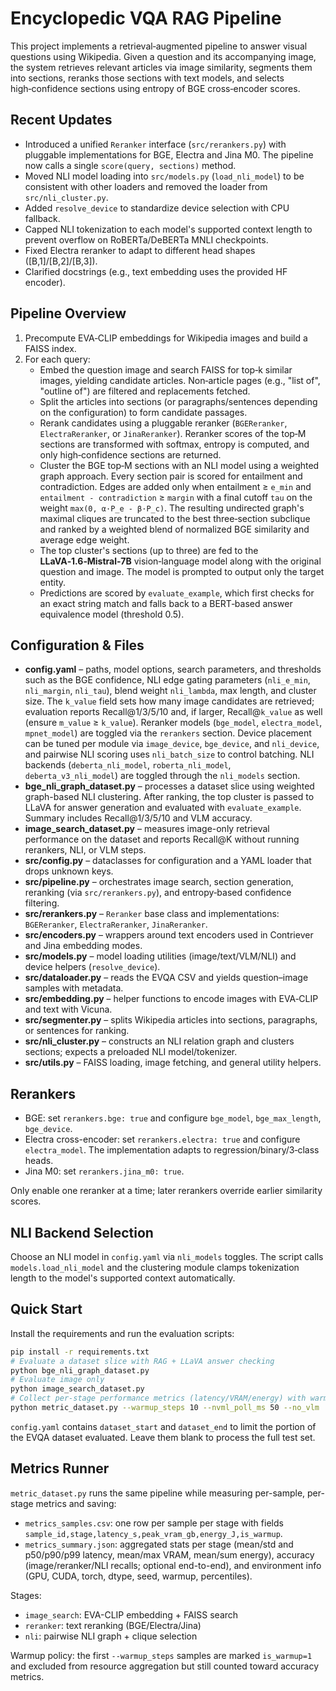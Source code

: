 # Encyclopedic VQA RAG Pipeline

This project implements a retrieval‑augmented pipeline to answer visual questions using Wikipedia. Given a question and its accompanying image, the system retrieves relevant articles via image similarity, segments them into sections, reranks those sections with text models, and selects high‑confidence sections using entropy of BGE cross‑encoder scores.

## Recent Updates
- Introduced a unified `Reranker` interface (`src/rerankers.py`) with pluggable implementations for BGE, Electra and Jina M0. The pipeline now calls a single `score(query, sections)` method.
- Moved NLI model loading into `src/models.py` (`load_nli_model`) to be consistent with other loaders and removed the loader from `src/nli_cluster.py`.
- Added `resolve_device` to standardize device selection with CPU fallback.
- Capped NLI tokenization to each model's supported context length to prevent overflow on RoBERTa/DeBERTa MNLI checkpoints.
- Fixed Electra reranker to adapt to different head shapes ([B,1]/[B,2]/[B,3]).
- Clarified docstrings (e.g., text embedding uses the provided HF encoder).

## Pipeline Overview
1. Precompute EVA‑CLIP embeddings for Wikipedia images and build a FAISS index.
2. For each query:
   - Embed the question image and search FAISS for top‑k similar images, yielding candidate articles. Non‑article pages (e.g., "list of", "outline of") are filtered and replacements fetched.
   - Split the articles into sections (or paragraphs/sentences depending on the configuration) to form candidate passages.
   - Rerank candidates using a pluggable reranker (`BGEReranker`, `ElectraReranker`, or `JinaReranker`). Reranker scores of the top‑M sections are transformed with softmax, entropy is computed, and only high‑confidence sections are returned.
   - Cluster the BGE top‑M sections with an NLI model using a weighted graph approach. Every section pair is scored for entailment and contradiction. Edges are added only when entailment ≥ ``e_min`` and ``entailment - contradiction`` ≥ ``margin`` with a final cutoff ``tau`` on the weight ``max(0, α·P_e - β·P_c)``. The resulting undirected graph's maximal cliques are truncated to the best three‑section subclique and ranked by a weighted blend of normalized BGE similarity and average edge weight.
   - The top cluster's sections (up to three) are fed to the **LLaVA‑1.6‑Mistral‑7B** vision‑language model along with the original question and image. The model is prompted to output only the target entity.
   - Predictions are scored by `evaluate_example`, which first checks for an exact string match and falls back to a BERT‑based answer equivalence model (threshold 0.5).

## Configuration & Files
- **config.yaml** – paths, model options, search parameters, and thresholds such as the BGE confidence, NLI edge gating parameters (`nli_e_min`, `nli_margin`, `nli_tau`), blend weight `nli_lambda`, max length, and cluster size. The `k_value` field sets how many image candidates are retrieved; evaluation reports Recall@1/3/5/10 and, if larger, Recall@`k_value` as well (ensure `m_value` ≥ `k_value`). Reranker models (`bge_model`, `electra_model`, `mpnet_model`) are toggled via the `rerankers` section.
  Device placement can be tuned per module via `image_device`, `bge_device`, and `nli_device`, and pairwise NLI scoring uses `nli_batch_size` to control batching.  NLI backends (`deberta_nli_model`, `roberta_nli_model`, `deberta_v3_nli_model`) are toggled through the `nli_models` section.
- **bge_nli_graph_dataset.py** – processes a dataset slice using weighted graph-based NLI clustering. After ranking, the top cluster is passed to LLaVA for answer generation and evaluated with `evaluate_example`. Summary includes Recall@1/3/5/10 and VLM accuracy.
- **image_search_dataset.py** – measures image-only retrieval performance on the dataset and reports Recall@K without running rerankers, NLI, or VLM steps.
- **src/config.py** – dataclasses for configuration and a YAML loader that drops unknown keys.
- **src/pipeline.py** – orchestrates image search, section generation, reranking (via `src/rerankers.py`), and entropy‑based confidence filtering.
- **src/rerankers.py** – `Reranker` base class and implementations: `BGEReranker`, `ElectraReranker`, `JinaReranker`.
- **src/encoders.py** – wrappers around text encoders used in Contriever and Jina embedding modes.
- **src/models.py** – model loading utilities (image/text/VLM/NLI) and device helpers (`resolve_device`).
- **src/dataloader.py** – reads the EVQA CSV and yields question–image samples with metadata.
- **src/embedding.py** – helper functions to encode images with EVA‑CLIP and text with Vicuna.
- **src/segmenter.py** – splits Wikipedia articles into sections, paragraphs, or sentences for ranking.
- **src/nli_cluster.py** – constructs an NLI relation graph and clusters sections; expects a preloaded NLI model/tokenizer.
- **src/utils.py** – FAISS loading, image fetching, and general utility helpers.

## Rerankers
- BGE: set `rerankers.bge: true` and configure `bge_model`, `bge_max_length`, `bge_device`.
- Electra cross-encoder: set `rerankers.electra: true` and configure `electra_model`. The implementation adapts to regression/binary/3‑class heads.
- Jina M0: set `rerankers.jina_m0: true`.

Only enable one reranker at a time; later rerankers override earlier similarity scores.

## NLI Backend Selection
Choose an NLI model in `config.yaml` via `nli_models` toggles. The script calls `models.load_nli_model` and the clustering module clamps tokenization length to the model's supported context automatically.

## Quick Start

Install the requirements and run the evaluation scripts:

```bash
pip install -r requirements.txt
# Evaluate a dataset slice with RAG + LLaVA answer checking
python bge_nli_graph_dataset.py
# Evaluate image only
python image_search_dataset.py
# Collect per-stage performance metrics (latency/VRAM/energy) with warmup exclusion
python metric_dataset.py --warmup_steps 10 --nvml_poll_ms 50 --no_vlm
```

`config.yaml` contains `dataset_start` and `dataset_end` to limit the portion of the EVQA dataset evaluated. Leave them blank to process the full test set.

## Metrics Runner

`metric_dataset.py` runs the same pipeline while measuring per-sample, per-stage metrics and saving:

- `metrics_samples.csv`: one row per sample per stage with fields `sample_id,stage,latency_s,peak_vram_gb,energy_J,is_warmup`.
- `metrics_summary.json`: aggregated stats per stage (mean/std and p50/p90/p99 latency, mean/max VRAM, mean/sum energy), accuracy (image/reranker/NLI recalls; optional end-to-end), and environment info (GPU, CUDA, torch, dtype, seed, warmup, percentiles).

Stages:
- `image_search`: EVA-CLIP embedding + FAISS search
- `reranker`: text reranking (BGE/Electra/Jina)
- `nli`: pairwise NLI graph + clique selection

Warmup policy: the first `--warmup_steps` samples are marked `is_warmup=1` and excluded from resource aggregation but still counted toward accuracy metrics.
